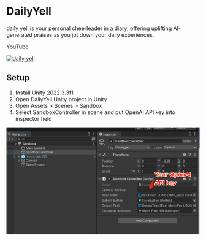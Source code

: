 # DailyYell
daily yell is your personal cheerleader in a diary, offering uplifting AI-generated praises as you jot down your daily experiences.

YouTube

[![daily yell](http://img.youtube.com/vi/qx4XPRsF3rQ/0.jpg)](https://www.youtube.com/watch?v=qx4XPRsF3rQ)


## Setup
1. Install Unity 2022.3.3f1
2. Open DailyYell.Unity project in Unity
3. Open Assets > Scenes > Sandbox
4. Select SandboxController in scene and put OpenAI API key into inspector field

![setup01](Docs/Setup01.png)


